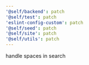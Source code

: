 ```yaml
---
'@self/backend': patch
'@self/test': patch
'eslint-config-custom': patch
'@self/seed': patch
'@self/site': patch
'@self/utils': patch
---
```


handle spaces in search
